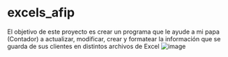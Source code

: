 # excels_afip
El objetivo de este proyecto es crear un programa que le ayude a mi papa (Contador) a actualizar, modificar, crear y formatear la información que se guarda de sus clientes en distintos archivos de Excel
![image](https://github.com/marcosziadi/excels_afip/assets/82457357/6b4d345b-70c0-4f99-93de-a558d8a1806a)
